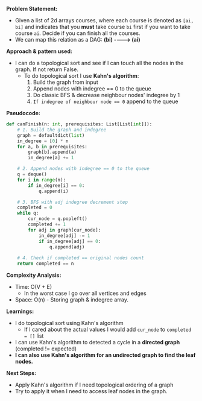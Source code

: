 **Problem Statement:**
- Given a list of 2d arrays courses, where each course is denoted as ``[ai, bi]`` and indicates that you **must** take course `bi` first if you want to take course `ai`. Decide if you can finish all the courses.
- We can map this relation as a DAG: **(bi) ----> (ai)**

**Approach & pattern used:**
- I can do a topological sort and see if I can touch all the nodes in the graph. If not return False.
	- To do topological sort I use **Kahn's algorithm**:
		1. Build the graph from input
		2. Append nodes with indegree == 0 to the queue
		3. Do classic BFS & decrease neighbour nodes' indegree by 1
		4. `If indegree of neighbour node == 0` append to the queue

**Pseudocode:**

```python
def canFinish(n: int, prerequisites: List[List[int]]):
	# 1. Build the graph and indegree
	graph = defaultdict(list)
	in_degree = [0] * n
	for a, b in prerequisites:
		graph[b].append(a)
		in_degree[a] += 1

	# 2. Append nodes with indegree == 0 to the queue
	q = deque()
	for i in range(n):
		if in_degree[i] == 0:
			q.append(i)

	# 3. BFS with adj indegree decrement step
	completed = 0
	while q:
		cur_node = q.popleft()
		completed += 1
		for adj in graph[cur_node]:
			in_degree[adj] -= 1
			if in_degree[adj] == 0:
				q.append(adj)
				
	# 4. Check if completed == original nodes count
	return completed == n
```

**Complexity Analysis:**

- Time: O(V + E) 
	- In the worst case I go over all vertices and edges 
- Space: O(n) - Storing graph & indegree array.

**Learnings:**

- I do topological sort using Kahn's algorithm
	- If I cared about the actual values I would add `cur_node` to `completed = []` list
- I can use Kahn's algorithm to detected a cycle in a **directed graph** (completed != expected)
- **I can also use Kahn's algorithm for an undirected graph to find the leaf nodes.**

**Next Steps:**

- Apply Kahn's algorithm if I need topological ordering of a graph
- Try to apply it when I need to access leaf nodes in the graph.